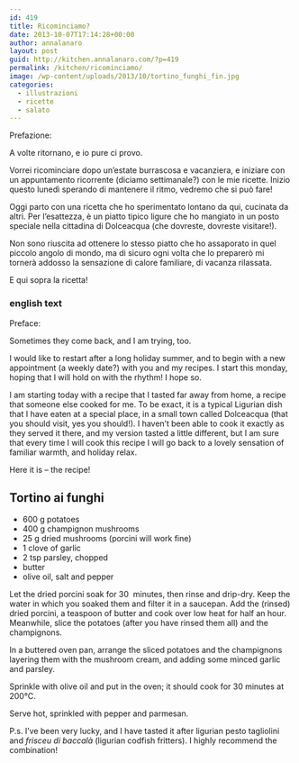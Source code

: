 ```yaml
---
id: 419
title: Ricominciamo?
date: 2013-10-07T17:14:28+00:00
author: annalanaro
layout: post
guid: http://kitchen.annalanaro.com/?p=419
permalink: /kitchen/ricominciamo/
image: /wp-content/uploads/2013/10/tortino_funghi_fin.jpg
categories:
  - illustrazioni
  - ricette
  - salato
---
```

Prefazione:
  
A volte ritornano, e io pure ci provo.
  
Vorrei ricominciare dopo un&#8217;estate burrascosa e vacanziera, e iniziare con un appuntamento ricorrente (diciamo settimanale?) con le mie ricette. Inizio questo lunedì sperando di mantenere il ritmo, vedremo che si può fare!

Oggi parto con una ricetta che ho sperimentato lontano da qui, cucinata da altri. Per l&#8217;esattezza, è un piatto tipico ligure che ho mangiato in un posto speciale nella cittadina di Dolceacqua (che dovreste, dovreste visitare!).
  
Non sono riuscita ad ottenere lo stesso piatto che ho assaporato in quel piccolo angolo di mondo, ma di sicuro ogni volta che lo preparerò mi tornerà addosso la sensazione di calore familiare, di vacanza rilassata.

E qui sopra la ricetta!

### english text

Preface:
  
Sometimes they come back, and I am trying, too.
  
I would like to restart after a long holiday summer, and to begin with a new appointment (a weekly date?) with you and my recipes. I start this monday, hoping that I will hold on with the rhythm! I hope so.

I am starting today with a recipe that I tasted far away from home, a recipe that someone else cooked for me. To be exact, it is a typical Ligurian dish that I have eaten at a special place, in a small town called Dolceacqua (that you should visit, yes you should!). I haven&#8217;t been able to cook it exactly as they served it there, and my version tasted a little different, but I am sure that every time I will cook this recipe I will go back to a lovely sensation of familiar warmth, and holiday relax.

Here it is &#8211; the recipe!

## Tortino ai funghi
* 600 g potatoes
* 400 g champignon mushrooms
* 25 g dried mushrooms (porcini will work fine)
* 1 clove of garlic
* 2 tsp parsley, chopped
* butter
* olive oil, salt and pepper

Let the dried porcini soak for 30  minutes, then rinse and drip-dry. Keep the water in which you soaked them and filter it in a saucepan. Add the (rinsed) dried porcini, a teaspoon of butter and cook over low heat for half an hour. Meanwhile, slice the potatoes (after you have rinsed them all) and the champignons.
  
In a buttered oven pan, arrange the sliced potatoes and the champignons layering them with the mushroom cream, and adding some minced garlic and parsley.
  
Sprinkle with olive oil and put in the oven; it should cook for 30 minutes at 200°C.
  
Serve hot, sprinkled with pepper and parmesan.

P.s. I&#8217;ve been very lucky, and I have tasted it after ligurian pesto tagliolini and _frisceu di baccalà_ (ligurian codfish fritters). I highly recommend the combination!